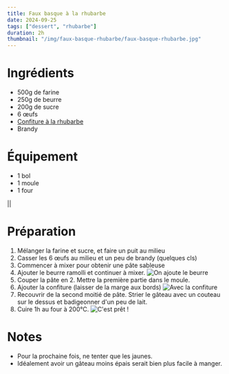 ```yaml
---
title: Faux basque à la rhubarbe
date: 2024-09-25
tags: ["dessert", "rhubarbe"]
duration: 2h
thumbnail: "/img/faux-basque-rhubarbe/faux-basque-rhubarbe.jpg"
---
```



# Ingrédients

+ 500g de farine
+ 250g de beurre
+ 200g de sucre
+ 6 œufs
+ [Confiture à la rhubarbe](/recettes/confiture-rhubarbe)
+ Brandy

# Équipement

+ 1 bol
+ 1 moule
+ 1 four

||
# Préparation

1. Mélanger la farine et sucre, et faire un puit au milieu
2. Casser les 6 œufs au milieu et un peu de brandy (quelques cls)
3. Commencer à mixer pour obtenir une pâte sableuse
4. Ajouter le beurre ramolli et continuer à mixer.
![On ajoute le beurre](/img/faux-basque-rhubarbe/faux-basque-rhubarbe-step-4.jpg)
5. Couper la pâte en 2. Mettre la première partie dans le moule.
6. Ajouter la confiture (laisser de la marge aux bords)
![Avec la confiture](/img/faux-basque-rhubarbe/faux-basque-rhubarbe-step-6.jpg)
7. Recouvrir de la second moitié de pâte. Strier le gâteau avec un couteau sur le dessus
et badigeonner d'un peu de lait.
8. Cuire 1h au four à 200°C.
![C'est prêt !](/img/faux-basque-rhubarbe/faux-basque-rhubarbe-step-8.jpg)

# Notes

+ Pour la prochaine fois, ne tenter que les jaunes.
+ Idéalement avoir un gâteau moins épais serait bien plus facile à manger.